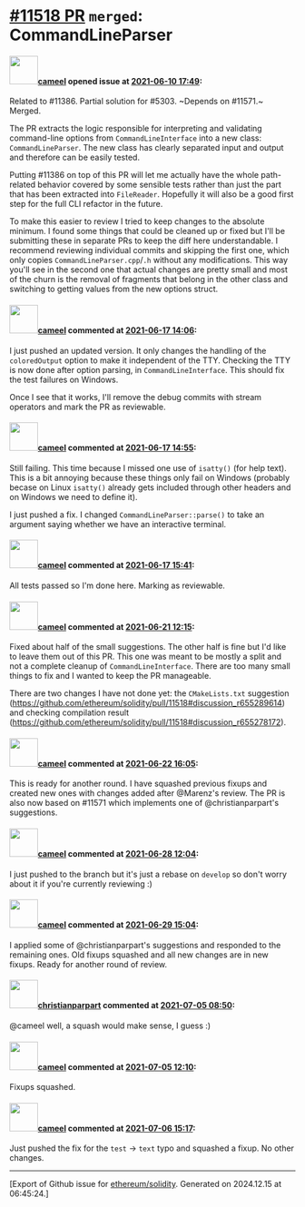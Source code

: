 # [\#11518 PR](https://github.com/ethereum/solidity/pull/11518) `merged`: CommandLineParser

#### <img src="https://avatars.githubusercontent.com/u/137030?v=4" width="50">[cameel](https://github.com/cameel) opened issue at [2021-06-10 17:49](https://github.com/ethereum/solidity/pull/11518):

Related to #11386. Partial solution for #5303.
~Depends on  #11571.~ Merged.

The PR extracts the logic responsible for interpreting and validating command-line options from `CommandLineInterface` into a new class: `CommandLineParser`. The new class has clearly separated input and output and therefore can be easily tested.

Putting #11386 on top of this PR will let me actually have the whole path-related behavior covered by some sensible tests rather than just the part that has been extracted into `FileReader`. Hopefully it will also be a good first step for the full CLI refactor in the future.

To make this easier to review I tried to keep changes to the absolute minimum. I found some things that could be cleaned up or fixed but I'll be submitting these in separate PRs to keep the diff here understandable. I recommend reviewing individual commits and skipping the first one, which  only copies `CommandLineParser.cpp`/`.h` without any modifications. This way you'll see in the second one that actual changes are pretty small and most of the churn is the removal of fragments that belong in the other class and switching to getting values from the new options struct.

#### <img src="https://avatars.githubusercontent.com/u/137030?v=4" width="50">[cameel](https://github.com/cameel) commented at [2021-06-17 14:06](https://github.com/ethereum/solidity/pull/11518#issuecomment-863269626):

I just pushed an updated version. It only changes the handling of the `coloredOutput` option to make it independent of the TTY. Checking the TTY is now done after option parsing, in `CommandLineInterface`. This should fix the test failures on Windows.

Once I see that it works, I'll remove the debug commits with stream operators and mark the PR as reviewable.

#### <img src="https://avatars.githubusercontent.com/u/137030?v=4" width="50">[cameel](https://github.com/cameel) commented at [2021-06-17 14:55](https://github.com/ethereum/solidity/pull/11518#issuecomment-863310556):

Still failing. This time because I missed one use of `isatty()` (for help text). This is a bit annoying because these things only fail on 
Windows (probably becase on Linux `isatty()` already gets included through other headers and on Windows we need to define it).

I just pushed a fix. I changed `CommandLineParser::parse()` to take an argument saying whether we have an interactive terminal.

#### <img src="https://avatars.githubusercontent.com/u/137030?v=4" width="50">[cameel](https://github.com/cameel) commented at [2021-06-17 15:41](https://github.com/ethereum/solidity/pull/11518#issuecomment-863349835):

All tests passed so I'm done here. Marking as reviewable.

#### <img src="https://avatars.githubusercontent.com/u/137030?v=4" width="50">[cameel](https://github.com/cameel) commented at [2021-06-21 12:15](https://github.com/ethereum/solidity/pull/11518#issuecomment-864985585):

Fixed about half of the small suggestions. The other half is fine but I'd like to leave them out of this PR. This one was meant to be mostly a split and not a complete cleanup of `CommandLineInterface`. There are too many small things to fix and I wanted to keep the PR manageable.

There are two changes I have not done yet: the `CMakeLists.txt` suggestion (https://github.com/ethereum/solidity/pull/11518#discussion_r655289614) and checking compilation result (https://github.com/ethereum/solidity/pull/11518#discussion_r655278172).

#### <img src="https://avatars.githubusercontent.com/u/137030?v=4" width="50">[cameel](https://github.com/cameel) commented at [2021-06-22 16:05](https://github.com/ethereum/solidity/pull/11518#issuecomment-866120224):

This is ready for another round. I have squashed previous fixups and created new ones with changes added after @Marenz's review. The PR is also now based on #11571 which implements one of @christianparpart's suggestions.

#### <img src="https://avatars.githubusercontent.com/u/137030?v=4" width="50">[cameel](https://github.com/cameel) commented at [2021-06-28 12:04](https://github.com/ethereum/solidity/pull/11518#issuecomment-869626516):

I just pushed to the branch but it's just a rebase on `develop` so don't worry about it if you're currently reviewing :)

#### <img src="https://avatars.githubusercontent.com/u/137030?v=4" width="50">[cameel](https://github.com/cameel) commented at [2021-06-29 15:04](https://github.com/ethereum/solidity/pull/11518#issuecomment-870679814):

I applied some of @christianparpart's suggestions and responded to the remaining ones. Old fixups squashed and all new changes are in new fixups. Ready for another round of review.

#### <img src="https://avatars.githubusercontent.com/u/56763?u=373e0766d5c45bef8c7c7fc5ed48394935772065&v=4" width="50">[christianparpart](https://github.com/christianparpart) commented at [2021-07-05 08:50](https://github.com/ethereum/solidity/pull/11518#issuecomment-873930559):

@cameel well, a squash would make sense, I guess :)

#### <img src="https://avatars.githubusercontent.com/u/137030?v=4" width="50">[cameel](https://github.com/cameel) commented at [2021-07-05 12:10](https://github.com/ethereum/solidity/pull/11518#issuecomment-874063973):

Fixups squashed.

#### <img src="https://avatars.githubusercontent.com/u/137030?v=4" width="50">[cameel](https://github.com/cameel) commented at [2021-07-06 15:17](https://github.com/ethereum/solidity/pull/11518#issuecomment-874851876):

Just pushed the fix for the `test` -> `text` typo and squashed a fixup. No other changes.


-------------------------------------------------------------------------------



[Export of Github issue for [ethereum/solidity](https://github.com/ethereum/solidity). Generated on 2024.12.15 at 06:45:24.]
